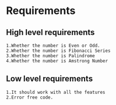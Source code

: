 # Requirements
  
## High level requirements  
    1.Whether the number is Even or Odd.
    2.Whether the number is Fibonacci Series
    3.Whether the number is Palindrome
    4.Whether the number is Amstrong Number
    
## Low level requirements
    1.It should work with all the features
    2.Error free code.




